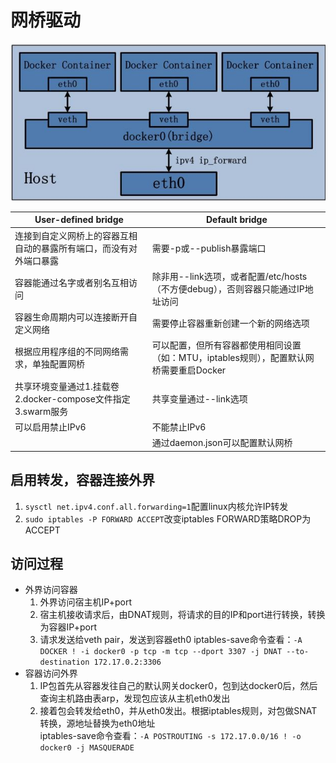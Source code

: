 # 网桥驱动

![网桥模式](../../images/bridge.jpg)

|User-defined bridge|Default bridge|
|-------------------|--------------|
|连接到自定义网桥上的容器互相自动的暴露所有端口，而没有对外端口暴露|需要-p或--publish暴露端口|
|容器能通过名字或者别名互相访问|除非用--link选项，或者配置/etc/hosts（不方便debug），否则容器只能通过IP地址访问|
|容器生命周期内可以连接断开自定义网络|需要停止容器重新创建一个新的网络选项|
|根据应用程序组的不同网络需求，单独配置网桥|可以配置，但所有容器都使用相同设置（如：MTU，iptables规则），配置默认网桥需要重启Docker|
|共享环境变量通过1.挂载卷2.docker-compose文件指定3.swarm服务|共享变量通过--link选项|
|可以启用禁止IPv6|不能禁止IPv6|
||通过daemon.json可以配置默认网桥|

启用转发，容器连接外界
------------------
1. `sysctl net.ipv4.conf.all.forwarding=1`配置linux内核允许IP转发
2. `sudo iptables -P FORWARD ACCEPT`改变iptables FORWARD策略DROP为ACCEPT


访问过程
---------
* 外界访问容器
  1. 外界访问宿主机IP+port
  2. 宿主机接收请求后，由DNAT规则，将请求的目的IP和port进行转换，转换为容器IP+port
  3. 请求发送给veth pair，发送到容器eth0
  iptables-save命令查看：`-A DOCKER ! -i docker0 -p tcp -m tcp --dport 3307 -j DNAT --to-destination 172.17.0.2:3306`
* 容器访问外界
  1. IP包首先从容器发往自己的默认网关docker0，包到达docker0后，然后查询主机路由表arp，发现包应该从主机eth0发出<br>  
  2. 接着包会转发给eth0，并从eth0发出。根据iptables规则，对包做SNAT转换，源地址替换为eth0地址<br>
    iptables-save命令查看：`-A POSTROUTING -s 172.17.0.0/16 ! -o docker0 -j MASQUERADE`
